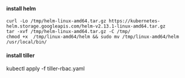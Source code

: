 #### install helm

```
curl -Lo /tmp/helm-linux-amd64.tar.gz https://kubernetes-helm.storage.googleapis.com/helm-v2.13.1-linux-amd64.tar.gz
tar -xvf /tmp/helm-linux-amd64.tar.gz -C /tmp/
chmod +x  /tmp/linux-amd64/helm && sudo mv /tmp/linux-amd64/helm /usr/local/bin/
```

#### install tiller
kubectl apply -f tiller-rbac.yaml